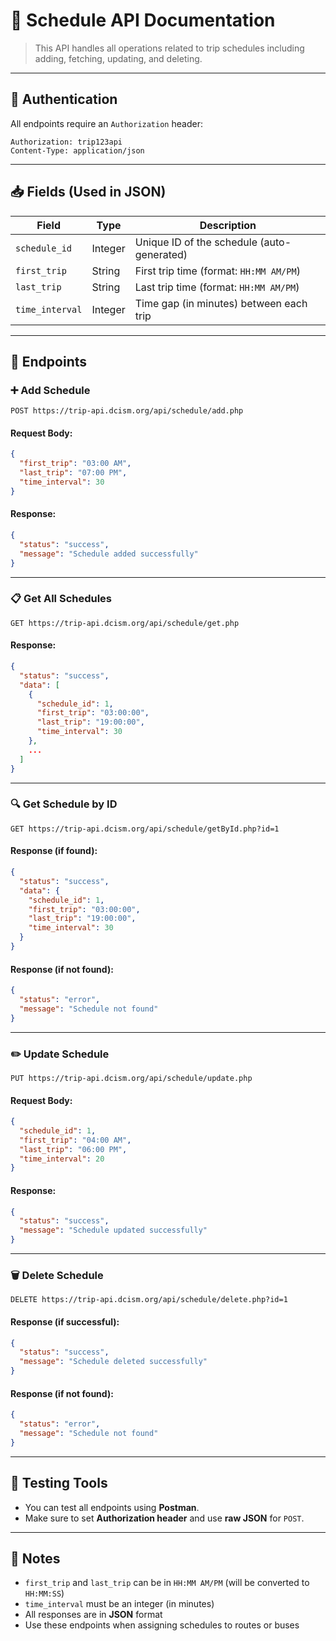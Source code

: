 # 🚌 Schedule API Documentation

> This API handles all operations related to trip schedules including adding, fetching, updating, and deleting.

---

## 🔐 Authentication

All endpoints require an `Authorization` header:

```
Authorization: trip123api
Content-Type: application/json
```

---

## 📥 Fields (Used in JSON)

| Field           | Type    | Description                                |
|-----------------|---------|--------------------------------------------|
| `schedule_id`   | Integer | Unique ID of the schedule (auto-generated) |
| `first_trip`    | String  | First trip time (format: `HH:MM AM/PM`)     |
| `last_trip`     | String  | Last trip time (format: `HH:MM AM/PM`)      |
| `time_interval` | Integer | Time gap (in minutes) between each trip     |

---

## 📌 Endpoints

### ➕ Add Schedule

`POST https://trip-api.dcism.org/api/schedule/add.php`

#### Request Body:
```json
{
  "first_trip": "03:00 AM",
  "last_trip": "07:00 PM",
  "time_interval": 30
}
```

#### Response:
```json
{
  "status": "success",
  "message": "Schedule added successfully"
}
```

---

### 📋 Get All Schedules

`GET https://trip-api.dcism.org/api/schedule/get.php`

#### Response:
```json
{
  "status": "success",
  "data": [
    {
      "schedule_id": 1,
      "first_trip": "03:00:00",
      "last_trip": "19:00:00",
      "time_interval": 30
    },
    ...
  ]
}
```

---

### 🔍 Get Schedule by ID

`GET https://trip-api.dcism.org/api/schedule/getById.php?id=1`

#### Response (if found):
```json
{
  "status": "success",
  "data": {
    "schedule_id": 1,
    "first_trip": "03:00:00",
    "last_trip": "19:00:00",
    "time_interval": 30
  }
}
```

#### Response (if not found):
```json
{
  "status": "error",
  "message": "Schedule not found"
}
```

---

### ✏️ Update Schedule

`PUT https://trip-api.dcism.org/api/schedule/update.php`

#### Request Body:
```json
{
  "schedule_id": 1,
  "first_trip": "04:00 AM",
  "last_trip": "06:00 PM",
  "time_interval": 20
}
```

#### Response:
```json
{
  "status": "success",
  "message": "Schedule updated successfully"
}
```

---

### 🗑️ Delete Schedule

`DELETE https://trip-api.dcism.org/api/schedule/delete.php?id=1`

#### Response (if successful):
```json
{
  "status": "success",
  "message": "Schedule deleted successfully"
}
```

#### Response (if not found):
```json
{
  "status": "error",
  "message": "Schedule not found"
}
```

---

## 🧪 Testing Tools

- You can test all endpoints using **Postman**.
- Make sure to set **Authorization header** and use **raw JSON** for `POST`.

---

## 📌 Notes

- `first_trip` and `last_trip` can be in `HH:MM AM/PM` (will be converted to `HH:MM:SS`)
- `time_interval` must be an integer (in minutes)
- All responses are in **JSON** format
- Use these endpoints when assigning schedules to routes or buses